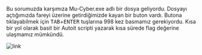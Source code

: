 
Bu sorumuzda karşımıza Mu-Cyber.exe adlı bir dosya geliyordu. Dosyayı açtığımızda fareyi üzerine getirdiğimizde kayan bir buton vardı.
Butona tıklayabilmek için <kbd>TAB</kbd>+<kbd>ENTER</kbd> tuşlarına 998 kez basmamız gerekiyordu.
Kısa bir yol olarak basit bir Autoit scripti yazarak kısa sürede flag değerine ulaşmamız mümkündü.

![link](https://github.com/MuCyberLab/CTF/blob/master/Joy/998.JPG)

